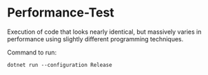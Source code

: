 # Performance-Test

Execution of code that looks nearly identical, but massively varies in performance using slightly different programming techniques.


Command to run:
```
dotnet run --configuration Release
```
